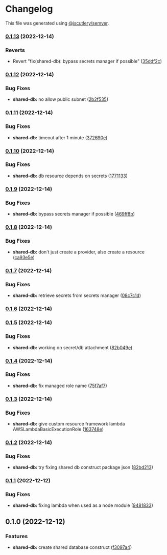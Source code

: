 # Changelog

This file was generated using [@jscutlery/semver](https://github.com/jscutlery/semver).

### [0.1.13](https://github.com/justicointeractive/ji-constructs/compare/cdk-shared-database-0.1.12...cdk-shared-database-0.1.13) (2022-12-14)


### Reverts

* Revert "fix(shared-db): bypass secrets manager if possible" ([35ddf2c](https://github.com/justicointeractive/ji-constructs/commit/35ddf2c046e7e8eb9be95ec9330e8ff1a8a01ed5))

### [0.1.12](https://github.com/justicointeractive/ji-constructs/compare/cdk-shared-database-0.1.11...cdk-shared-database-0.1.12) (2022-12-14)


### Bug Fixes

* **shared-db:** no allow public subnet ([2b2f535](https://github.com/justicointeractive/ji-constructs/commit/2b2f5359fe5f9934c08a0897a359f165f1686e08))

### [0.1.11](https://github.com/justicointeractive/ji-constructs/compare/cdk-shared-database-0.1.10...cdk-shared-database-0.1.11) (2022-12-14)


### Bug Fixes

* **shared-db:** timeout after 1 minute ([372690e](https://github.com/justicointeractive/ji-constructs/commit/372690e792450ae664230dd375418abb19572dd4))

### [0.1.10](https://github.com/justicointeractive/ji-constructs/compare/cdk-shared-database-0.1.9...cdk-shared-database-0.1.10) (2022-12-14)


### Bug Fixes

* **shared-db:** db resource depends on secrets ([1771133](https://github.com/justicointeractive/ji-constructs/commit/1771133cb5f1521a8a3b2c34299f3da3265822c5))

### [0.1.9](https://github.com/justicointeractive/ji-constructs/compare/cdk-shared-database-0.1.8...cdk-shared-database-0.1.9) (2022-12-14)


### Bug Fixes

* **shared-db:** bypass secrets manager if possible ([469ff8b](https://github.com/justicointeractive/ji-constructs/commit/469ff8b451e878120435027a075d6e314018f274))

### [0.1.8](https://github.com/justicointeractive/ji-constructs/compare/cdk-shared-database-0.1.7...cdk-shared-database-0.1.8) (2022-12-14)


### Bug Fixes

* **shared-db:** don't just create a provider, also create a resource ([ca93e5e](https://github.com/justicointeractive/ji-constructs/commit/ca93e5e396b6118afc5fc1819c889eaa4332c658))

### [0.1.7](https://github.com/justicointeractive/ji-constructs/compare/cdk-shared-database-0.1.6...cdk-shared-database-0.1.7) (2022-12-14)


### Bug Fixes

* **shared-db:** retrieve secrets from secrets manager ([08c7c1d](https://github.com/justicointeractive/ji-constructs/commit/08c7c1d556381e0a8568b91006ba0b3bb6906269))

### [0.1.6](https://github.com/justicointeractive/ji-constructs/compare/cdk-shared-database-0.1.5...cdk-shared-database-0.1.6) (2022-12-14)

### [0.1.5](https://github.com/justicointeractive/ji-constructs/compare/cdk-shared-database-0.1.4...cdk-shared-database-0.1.5) (2022-12-14)


### Bug Fixes

* **shared-db:** working on secret/db attachment ([82b049e](https://github.com/justicointeractive/ji-constructs/commit/82b049e9ddd3659ac22460df2eacab0352699f0e))

### [0.1.4](https://github.com/justicointeractive/ji-constructs/compare/cdk-shared-database-0.1.3...cdk-shared-database-0.1.4) (2022-12-14)


### Bug Fixes

* **shared-db:** fix managed role name ([75f7af7](https://github.com/justicointeractive/ji-constructs/commit/75f7af7d27b3d9e52ab181f763c045c8571074a9))

### [0.1.3](https://github.com/justicointeractive/ji-constructs/compare/cdk-shared-database-0.1.2...cdk-shared-database-0.1.3) (2022-12-14)


### Bug Fixes

* **shared-db:** give custom resource framework lambda AWSLambdaBasicExecutionRole ([163748e](https://github.com/justicointeractive/ji-constructs/commit/163748e3192d68561b777fd2dab03c04c4ace5bf))

### [0.1.2](https://github.com/justicointeractive/ji-constructs/compare/cdk-shared-database-0.1.1...cdk-shared-database-0.1.2) (2022-12-14)


### Bug Fixes

* **shared-db:** try fixing shared db construct package json ([82bd213](https://github.com/justicointeractive/ji-constructs/commit/82bd213e0b8c0dc4b138fe9a64e5e953ee635101))

### [0.1.1](https://github.com/justicointeractive/ji-constructs/compare/cdk-shared-database-0.1.0...cdk-shared-database-0.1.1) (2022-12-12)


### Bug Fixes

* **shared-db:** fixing lambda when used as a node module ([9481833](https://github.com/justicointeractive/ji-constructs/commit/9481833ea2bba1f74c0b3236d99cfdcfb937ed94))

## 0.1.0 (2022-12-12)


### Features

* **shared-db:** create shared database construct ([f3097a4](https://github.com/justicointeractive/ji-constructs/commit/f3097a473e6a7bf0a1b689639fc4f0c2d15f6333))
